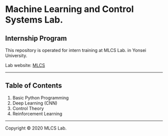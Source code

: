 # Machine Learning and Control Systems Lab.

## Internship Program

This repository is operated for intern training at MLCS Lab. in Yonsei University.

[id]: URL "Optional Title here"
Lab website: [MLCS][mlcs_link]

[mlcs_link]: https://mlcs.yonsei.ac.kr "Lab Wesite"

* * *

## Table of Contents

1. Basic Python Programming
2. Deep Learning (CNN)
3. Control Theory
4. Reinforcement Learning

* * *

Copyright &copy; 2020 MLCS Lab.